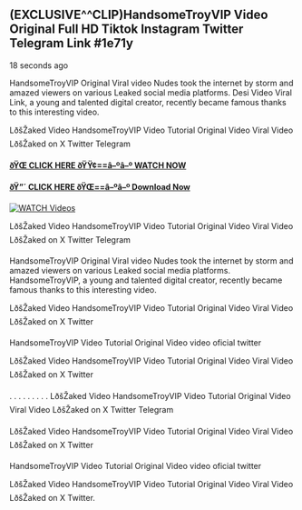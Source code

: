 ## (EXCLUSIVE^^CLIP)HandsomeTroyVIP Video Original Full HD Tiktok Instagram Twitter Telegram Link #1e71y

18 seconds ago

HandsomeTroyVIP Original Viral video Nudes took the internet by storm and amazed viewers on various Leaked social media platforms. Desi Video Viral Link, a young and talented digital creator, recently became famous thanks to this interesting video.

LðšŽaked Video HandsomeTroyVIP Video Tutorial Original Video Viral Video LðšŽaked on X Twitter Telegram

**[ðŸŒ CLICK HERE ðŸŸ¢==â–ºâ–º WATCH NOW](https://clips-mediaa.blogspot.com/2025/02/video-viral-download.html)**

**[ðŸ”´ CLICK HERE ðŸŒ==â–ºâ–º Download Now](https://clips-mediaa.blogspot.com/2025/02/video-viral-download.html)**

[![WATCH Videos](https://i.imgur.com/dJHk4Zq.gif)](https://clips-mediaa.blogspot.com/2025/02/video-viral-download.html)

LðšŽaked Video HandsomeTroyVIP Video Tutorial Original Video Viral Video LðšŽaked on X Twitter Telegram

HandsomeTroyVIP Original Viral video Nudes took the internet by storm and amazed viewers on various Leaked social media platforms. HandsomeTroyVIP, a young and talented digital creator, recently became famous thanks to this interesting video.

LðšŽaked Video HandsomeTroyVIP Video Tutorial Original Video Viral Video LðšŽaked on X Twitter

HandsomeTroyVIP Video Tutorial Original Video video oficial twitter

LðšŽaked Video HandsomeTroyVIP Video Tutorial Original Video Viral Video LðšŽaked on X Twitter

. . . . . . . . . LðšŽaked Video HandsomeTroyVIP Video Tutorial Original Video Viral Video LðšŽaked on X Twitter Telegram

LðšŽaked Video HandsomeTroyVIP Video Tutorial Original Video Viral Video LðšŽaked on X Twitter

HandsomeTroyVIP Video Tutorial Original Video video oficial twitter

LðšŽaked Video HandsomeTroyVIP Video Tutorial Original Video Viral Video LðšŽaked on X Twitter.